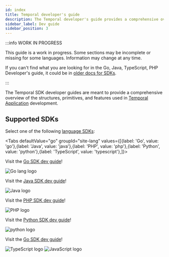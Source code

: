 ```yaml
---
id: index
title: Temporal developer's guide
description: The Temporal developer's guide provides a comprehensive overview of the structures, primitives, and features used in Temporal Application development.
sidebar_label: Dev guide
sidebar_position: 3
---
```


:::info WORK IN PROGRESS

This guide is a work in progress.
Some sections may be incomplete or missing for some languages.
Information may change at any time.

If you can't find what you are looking for in the Go, Java, TypeScript, PHP Developer's guide, it could be in [older docs for SDKs](https://legacy-documentation-sdks.temporal.io/).

:::

The Temporal SDK developer guides are meant to provide a comprehensive overview of the structures, primitives, and features used in [Temporal Application](/temporal#temporal-application) development.

## Supported SDKs

Select one of the following [language SDKs](/temporal#temporal-sdk):

<Tabs
defaultValue="go"
groupId="site-lang"
values={[{label: 'Go', value: 'go'},{label: 'Java', value: 'java'},{label: 'PHP', value: 'php'},{label: 'Python', value: 'python'},{label: 'TypeScript', value: 'typescript'},]}>

<TabItem value="go">

Visit the [Go SDK dev guide](/dev-guide/go)!

<div class="app-dev-landing-page-lang-logo">
<img src="/app-dev/go-lang.svg" alt="Go lang logo" />
</div>

</TabItem>
<TabItem value="java">

Visit the [Java SDK dev guide](/dev-guide/java)!

<div class="app-dev-landing-page-lang-logo">
<img src="/app-dev/java.svg" alt="Java logo" />
</div>

</TabItem>
<TabItem value="php">

Visit the [PHP SDK dev guide](/dev-guide/php)!

<div class="app-dev-landing-page-lang-logo">
<img src="/app-dev/php.svg" alt="PHP logo" />
</div>

</TabItem>
<TabItem value="python">

Visit the [Python SDK dev guide](/dev-guide/python)!

<div class="app-dev-landing-page-lang-logo">
<img src="/app-dev/python.svg" alt="python logo" />
</div>

</TabItem>
<TabItem value="typescript">

Visit the [Go SDK dev guide](/dev-guide/typescript)!

<div class="app-dev-landing-page-lang-logos">
<img src="/app-dev/typescript.svg" alt="TypeScript logo" />
<img src="/img/javascript.svg" alt="JavaScript logo" />
</div>

</TabItem>
</Tabs>
